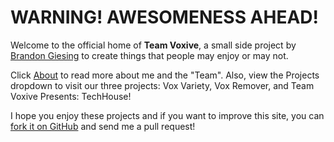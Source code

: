 # WARNING! AWESOMENESS AHEAD!

Welcome to the official home of **Team Voxive**, a small side project by [Brandon Giesing][1] to create things that people may enjoy or may not.

Click [About](pages/about.md) to read more about me and the "Team". Also, view the Projects dropdown to visit our three projects: Vox Variety, Vox Remover, and Team Voxive Presents: TechHouse!

I hope you enjoy these projects and if you want to improve this site, you can [fork it on GitHub][2] and send me a pull request!

<script>(function (win, doc, script, source, objectName) { (win.RadionomyPlayerObject = win.RadionomyPlayerObject || []).push(objectName); win[objectName] = win[objectName] || function (k, v) { (win[objectName].parameters = win[objectName].parameters || { src: source, version: '1.1' })[k] = v; }; var js, rjs = doc.getElementsByTagName(script)[0]; js = doc.createElement(script); js.async = 1; js.src = source; rjs.parentNode.insertBefore(js, rjs); }(window, document, 'script', 'https://www.radionomy.com/js/radionomy.player.js', 'radplayer'));
radplayer('url', 'voxvariety');
radplayer('type', 'horizontal');
radplayer('autoplay', '0');
radplayer('volume', '50');
radplayer('color1', '#000000');
radplayer('color2', '#ffffff');
</script>
<div class="radionomy-player"></div>

[1]: http://brandon.giesing.cf
[2]: https://github.com/TeamVoxive/teamvoxive.github.io/fork
